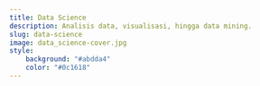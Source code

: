 ```yaml
---
title: Data Science
description: Analisis data, visualisasi, hingga data mining.
slug: data-science
image: data_science-cover.jpg
style:
    background: "#abdda4"
    color: "#0c1618"
---
```

